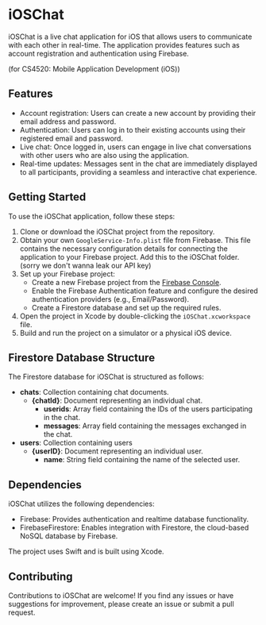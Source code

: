 # iOSChat

iOSChat is a live chat application for iOS that allows users to communicate with each other in real-time. The application provides features such as account registration and authentication using Firebase.

(for CS4520: Mobile Application Development (iOS))
## Features

- Account registration: Users can create a new account by providing their email address and password.
- Authentication: Users can log in to their existing accounts using their registered email and password.
- Live chat: Once logged in, users can engage in live chat conversations with other users who are also using the application.
- Real-time updates: Messages sent in the chat are immediately displayed to all participants, providing a seamless and interactive chat experience.

## Getting Started

To use the iOSChat application, follow these steps:

1. Clone or download the iOSChat project from the repository.
2. Obtain your own `GoogleService-Info.plist` file from Firebase. This file contains the necessary configuration details for connecting the application to your Firebase project. Add this to the iOSChat folder. (sorry we don't wanna leak our API key)
3. Set up your Firebase project:
   - Create a new Firebase project from the [Firebase Console](https://console.firebase.google.com).
   - Enable the Firebase Authentication feature and configure the desired authentication providers (e.g., Email/Password).
   - Create a Firestore database and set up the required rules.
4. Open the project in Xcode by double-clicking the `iOSChat.xcworkspace` file.
5. Build and run the project on a simulator or a physical iOS device.

## Firestore Database Structure

The Firestore database for iOSChat is structured as follows:

- **chats**: Collection containing chat documents.
  - **{chatId}**: Document representing an individual chat.
    - **userids**: Array field containing the IDs of the users participating in the chat.
    - **messages**: Array field containing the messages exchanged in the chat.
- **users**: Collection containing users
  - **{userID}**: Document representing an individual user.
    - **name**: String field containing the name of the selected user.
## Dependencies

iOSChat utilizes the following dependencies:

- Firebase: Provides authentication and realtime database functionality.
- FirebaseFirestore: Enables integration with Firestore, the cloud-based NoSQL database by Firebase.

The project uses Swift and is built using Xcode.

## Contributing

Contributions to iOSChat are welcome! If you find any issues or have suggestions for improvement, please create an issue or submit a pull request.

